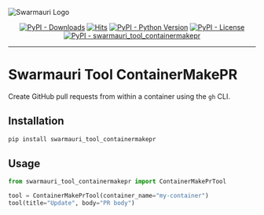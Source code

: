 ![Swarmauri Logo](https://res.cloudinary.com/dbjmpekvl/image/upload/v1730099724/Swarmauri-logo-lockup-2048x757_hww01w.png)

<p align="center">
    <a href="https://pypi.org/project/swarmauri_tool_containermakepr/">
        <img src="https://img.shields.io/pypi/dm/swarmauri_tool_containermakepr" alt="PyPI - Downloads"/></a>
    <a href="https://hits.sh/github.com/swarmauri/swarmauri-sdk/tree/master/pkgs/standards/swarmauri_tool_containermakepr/">
        <img alt="Hits" src="https://hits.sh/github.com/swarmauri/swarmauri-sdk/tree/master/pkgs/standards/swarmauri_tool_containermakepr.svg"/></a>
    <a href="https://pypi.org/project/swarmauri_tool_containermakepr/">
        <img src="https://img.shields.io/pypi/pyversions/swarmauri_tool_containermakepr" alt="PyPI - Python Version"/></a>
    <a href="https://pypi.org/project/swarmauri_tool_containermakepr/">
        <img src="https://img.shields.io/pypi/l/swarmauri_tool_containermakepr" alt="PyPI - License"/></a>
    <a href="https://pypi.org/project/swarmauri_tool_containermakepr/">
        <img src="https://img.shields.io/pypi/v/swarmauri_tool_containermakepr?label=swarmauri_tool_containermakepr&color=green" alt="PyPI - swarmauri_tool_containermakepr"/></a>
</p>

---

# Swarmauri Tool ContainerMakePR

Create GitHub pull requests from within a container using the `gh` CLI.

## Installation

```bash
pip install swarmauri_tool_containermakepr
```

## Usage

```python
from swarmauri_tool_containermakepr import ContainerMakePrTool

tool = ContainerMakePrTool(container_name="my-container")
tool(title="Update", body="PR body")
```
